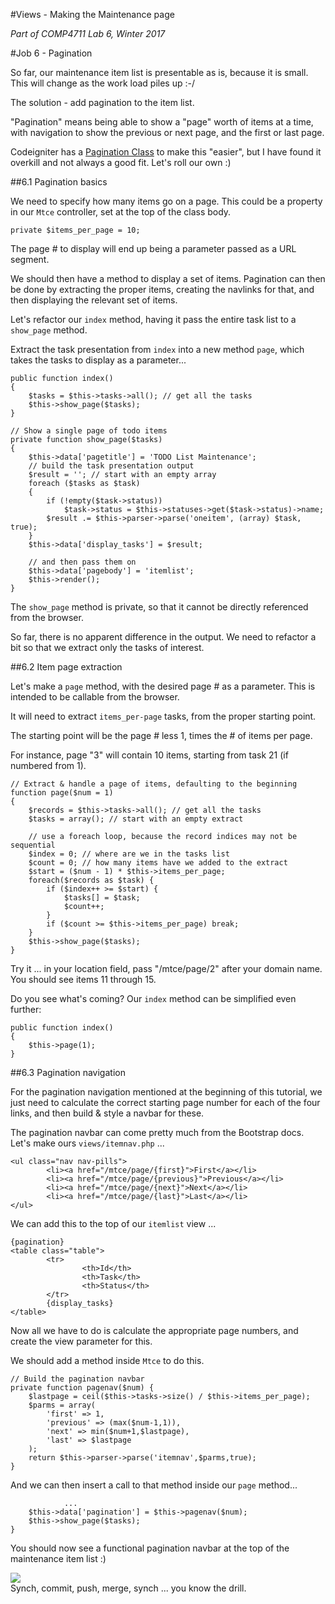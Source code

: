 #Views - Making the Maintenance page

_Part of COMP4711 Lab 6, Winter 2017_

#Job 6 - Pagination

So far, our maintenance item list is presentable as is, because it is small.
This will change as the work load piles up :-/

The solution - add pagination to the item list.

"Pagination" means being able to show a "page" worth of items at a time,
with navigation to show the previous or next page, and the first or
last page. 

Codeigniter has a 
[Pagination Class](https://www.codeigniter.com/user_guide/libraries/pagination.html) 
to make this "easier", but I have found it overkill and not always a good fit.
Let's roll our own :)

##6.1 Pagination basics

We need to specify how many items go on a page. This could be a property in our
`Mtce` controller, set at the top of the class body. 

	private $items_per_page = 10;

The page # to display will end up
being a parameter passed as a URL segment.

We should then have a method to display a set of items.
Pagination can then be done by extracting the proper items,
creating the navlinks for that, and then displaying
the relevant set of items.

Let's refactor our `index` method, having it pass the entire task list
to a `show_page` method.

Extract the task presentation from `index` into a new method `page`,
which takes the tasks to display as a parameter...

	public function index()
	{
		$tasks = $this->tasks->all(); // get all the tasks
		$this->show_page($tasks);
	}

	// Show a single page of todo items
	private function show_page($tasks)
	{
		$this->data['pagetitle'] = 'TODO List Maintenance';
		// build the task presentation output
		$result = ''; // start with an empty array		
		foreach ($tasks as $task)
		{
			if (!empty($task->status))
				$task->status = $this->statuses->get($task->status)->name;
			$result .= $this->parser->parse('oneitem', (array) $task, true);
		}
		$this->data['display_tasks'] = $result;

		// and then pass them on
		$this->data['pagebody'] = 'itemlist';
		$this->render();
	}

The `show_page` method is private, so that it cannot be directly referenced
from the browser.

So far, there is no apparent difference in the output. We need to refactor a bit
so that we extract only the tasks of interest.

##6.2 Item page extraction

Let's make a `page` method, with the desired page # as a parameter.
This is intended to be callable from the browser.

It will need to extract `items_per-page` tasks, from the proper starting point.

The starting point will be the page # less 1, times the # of items per page.

For instance, page "3" will contain 10 items, starting from task 21 (if numbered from 1).

	// Extract & handle a page of items, defaulting to the beginning
	function page($num = 1)
	{
		$records = $this->tasks->all(); // get all the tasks
		$tasks = array(); // start with an empty extract
		
		// use a foreach loop, because the record indices may not be sequential
		$index = 0; // where are we in the tasks list
		$count = 0; // how many items have we added to the extract
		$start = ($num - 1) * $this->items_per_page;
		foreach($records as $task) {
			if ($index++ >= $start) {
				$tasks[] = $task;
				$count++;
			}
			if ($count >= $this->items_per_page) break;
		}
		$this->show_page($tasks);
	}

Try it ... in your location field, pass "/mtce/page/2" after your domain name.
You should see items 11 through 15.

Do you see what's coming? Our `index` method can be simplified even further:

	public function index()
	{
		$this->page(1);
	}

##6.3 Pagination navigation

For the pagination navigation mentioned at the beginning of this tutorial, we just need to 
calculate the correct starting page number for each of the four links,
and then build & style a navbar for these.

The pagination navbar can come pretty much from the Bootstrap docs.
Let's make ours `views/itemnav.php` ...

    <ul class="nav nav-pills">
            <li><a href="/mtce/page/{first}">First</a></li>
            <li><a href="/mtce/page/{previous}">Previous</a></li>
            <li><a href="/mtce/page/{next}">Next</a></li>
            <li><a href="/mtce/page/{last}">Last</a></li>
    </ul>

We can add this to the top of our `itemlist` view ...

    {pagination}
    <table class="table">
            <tr>
                    <th>Id</th>
                    <th>Task</th>
                    <th>Status</th>
            </tr>
            {display_tasks}
    </table>

Now all we have to do is calculate the appropriate page numbers, and
create the view parameter for this.

We should add a method inside `Mtce` to do this.

	// Build the pagination navbar
	private function pagenav($num) {
		$lastpage = ceil($this->tasks->size() / $this->items_per_page);
		$parms = array(
			'first' => 1,
			'previous' => (max($num-1,1)),
			'next' => min($num+1,$lastpage),
			'last' => $lastpage
		);
		return $this->parser->parse('itemnav',$parms,true);
	}


And we can then insert a call to that method inside our `page` method...

                ...
		$this->data['pagination'] = $this->pagenav($num);
		$this->show_page($tasks);
	}

You should now see a functional pagination navbar at the top of the maintenance
item list :)

<img class="scale" src="/pix/tutorials/todo/62.png"/>

<div class="alert alert-info">
Synch, commit, push, merge, synch ... you know the drill.
</div>

